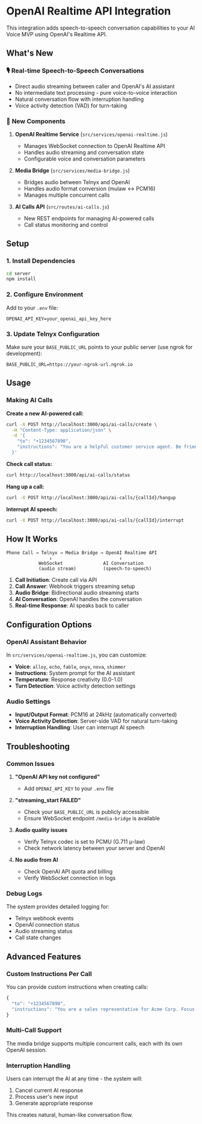 # OpenAI Realtime API Integration

This integration adds speech-to-speech conversation capabilities to your AI Voice MVP using OpenAI's Realtime API.

## What's New

### 🎙️ **Real-time Speech-to-Speech Conversations**
- Direct audio streaming between caller and OpenAI's AI assistant
- No intermediate text processing - pure voice-to-voice interaction
- Natural conversation flow with interruption handling
- Voice activity detection (VAD) for turn-taking

### 🔧 **New Components**

1. **OpenAI Realtime Service** (`src/services/openai-realtime.js`)
   - Manages WebSocket connection to OpenAI Realtime API
   - Handles audio streaming and conversation state
   - Configurable voice and conversation parameters

2. **Media Bridge** (`src/services/media-bridge.js`)
   - Bridges audio between Telnyx and OpenAI
   - Handles audio format conversion (mulaw ↔ PCM16)
   - Manages multiple concurrent calls

3. **AI Calls API** (`src/routes/ai-calls.js`)
   - New REST endpoints for managing AI-powered calls
   - Call status monitoring and control

## Setup

### 1. Install Dependencies
```bash
cd server
npm install
```

### 2. Configure Environment
Add to your `.env` file:
```env
OPENAI_API_KEY=your_openai_api_key_here
```

### 3. Update Telnyx Configuration
Make sure your `BASE_PUBLIC_URL` points to your public server (use ngrok for development):
```env
BASE_PUBLIC_URL=https://your-ngrok-url.ngrok.io
```

## Usage

### Making AI Calls

**Create a new AI-powered call:**
```bash
curl -X POST http://localhost:3000/api/ai-calls/create \
  -H "Content-Type: application/json" \
  -d '{
    "to": "+1234567890",
    "instructions": "You are a helpful customer service agent. Be friendly and professional."
  }'
```

**Check call status:**
```bash
curl http://localhost:3000/api/ai-calls/status
```

**Hang up a call:**
```bash
curl -X POST http://localhost:3000/api/ai-calls/{callId}/hangup
```

**Interrupt AI speech:**
```bash
curl -X POST http://localhost:3000/api/ai-calls/{callId}/interrupt
```

## How It Works

```
Phone Call → Telnyx → Media Bridge → OpenAI Realtime API
                ↓                         ↓
            WebSocket               AI Conversation
            (audio stream)          (speech-to-speech)
```

1. **Call Initiation**: Create call via API
2. **Call Answer**: Webhook triggers streaming setup
3. **Audio Bridge**: Bidirectional audio streaming starts
4. **AI Conversation**: OpenAI handles the conversation
5. **Real-time Response**: AI speaks back to caller

## Configuration Options

### OpenAI Assistant Behavior
In `src/services/openai-realtime.js`, you can customize:

- **Voice**: `alloy`, `echo`, `fable`, `onyx`, `nova`, `shimmer`
- **Instructions**: System prompt for the AI assistant
- **Temperature**: Response creativity (0.0-1.0)
- **Turn Detection**: Voice activity detection settings

### Audio Settings
- **Input/Output Format**: PCM16 at 24kHz (automatically converted)
- **Voice Activity Detection**: Server-side VAD for natural turn-taking
- **Interruption Handling**: User can interrupt AI speech

## Troubleshooting

### Common Issues

1. **"OpenAI API key not configured"**
   - Add `OPENAI_API_KEY` to your `.env` file

2. **"streaming_start FAILED"**
   - Check your `BASE_PUBLIC_URL` is publicly accessible
   - Ensure WebSocket endpoint `/media-bridge` is available

3. **Audio quality issues**
   - Verify Telnyx codec is set to PCMU (G.711 μ-law)
   - Check network latency between your server and OpenAI

4. **No audio from AI**
   - Check OpenAI API quota and billing
   - Verify WebSocket connection in logs

### Debug Logs
The system provides detailed logging for:
- Telnyx webhook events
- OpenAI connection status
- Audio streaming status
- Call state changes

## Advanced Features

### Custom Instructions Per Call
You can provide custom instructions when creating calls:

```javascript
{
  "to": "+1234567890",
  "instructions": "You are a sales representative for Acme Corp. Focus on our new product launch."
}
```

### Multi-Call Support
The media bridge supports multiple concurrent calls, each with its own OpenAI session.

### Interruption Handling
Users can interrupt the AI at any time - the system will:
1. Cancel current AI response
2. Process user's new input
3. Generate appropriate response

This creates natural, human-like conversation flow.
